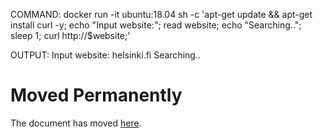 COMMAND: docker run -it ubuntu:18.04 sh -c 'apt-get update && apt-get install curl -y; echo "Input website:"; read website; echo "Searching.."; sleep 1; curl http://$website;'


OUTPUT:
Input website:
helsinki.fi
Searching..
<!DOCTYPE HTML PUBLIC "-//IETF//DTD HTML 2.0//EN">
<html><head>
<title>301 Moved Permanently</title>
</head><body>
<h1>Moved Permanently</h1>
<p>The document has moved <a href="http://www.helsinki.fi/">here</a>.</p>
</body></html>
